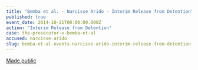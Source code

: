 ```yaml
---
title: "Bemba et al. - Narcisse Arido - Interim Release from Detention"
published: true
event_date: 2014-10-21T00:00:00.000Z
action: "Interim Release from Detention"
case: the-prosecutor-v-bemba-et-al
accused: narcisse-arido
slug: bemba-et-al-events-narcisse-arido-interim-release-from-detention
---
```


[Made public](https://www.icc-cpi.int/iccdocs/doc/doc1845009.pdf)
